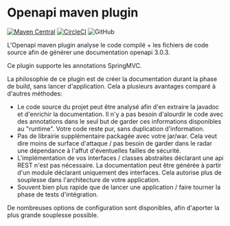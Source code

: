 # Openapi maven plugin

[![Maven Central](https://img.shields.io/maven-central/v/io.github.kbuntrock/openapi-maven-plugin.svg?label=Maven%20Central)](https://search.maven.org/search?q=g:%22io.github.kbuntrock%22%20AND%20a:%22openapi-maven-plugin%22)
[![CircleCI](https://circleci.com/gh/kbuntrock/openapi-maven-plugin/tree/dev.svg?style=shield)](https://circleci.com/gh/kbuntrock/openapi-maven-plugin/tree/dev)
![GitHub](https://img.shields.io/github/license/kbuntrock/openapi-maven-plugin?color=blue)

L'Openapi maven plugin analyse le code compilé + les fichiers de code source afin de générer une documentation openapi 3.0.3.

Ce plugin supporte les annotations SpringMVC.

La philosophie de ce plugin est de créer la documentation durant la phase de build, sans lancer d'application. Cela a plusieurs avantages comparé à d'autres méthodes: 
- Le code source du projet peut être analysé afin d'en extraire la javadoc et d'enrichir la documentation. Il n'y a pas besoin d'alourdir le code avec des annotations dans le seul but de garder ces informations disponibles au "runtime". Votre code reste pur, sans duplication d'information.
- Pas de librairie supplémentaire packagée avec votre jar/war. Cela veut dire moins de surface d'attaque / pas besoin de garder dans le radar une dépendance à l'affut d'éventuelles failles de sécurité.
- L'implémentation de vos interfaces / classes abstraites déclarant une api REST n'est pas nécessaire. La documentation peut être générée à partir d'un module déclarant uniquement des interfaces. Cela autorise plus de souplesse dans l'architecture de votre application.
- Souvent bien plus rapide que de lancer une application / faire tourner la phase de tests d'intégration.

De nombreuses options de configuration sont disponibles, afin d'aporter la plus grande souplesse possible.